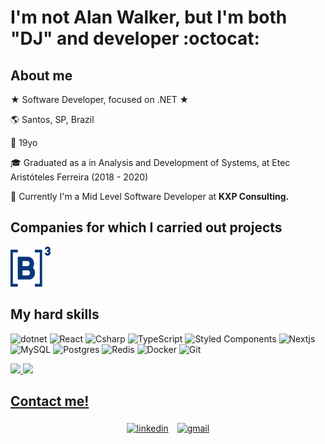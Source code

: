 # I'm not Alan Walker, but I'm both "DJ" and developer :octocat:

## About me

★ Software Developer, focused on .NET ★ 

:earth_americas: Santos, SP, Brazil

:birthday: 19yo

:mortar_board: Graduated as a in Analysis and Development of Systems, at Etec Aristóteles Ferreira (2018 - 2020)

:pencil: Currently I'm a Mid Level Software Developer at <strong>KXP Consulting.</strong>

## Companies for which I carried out projects

<p>
   <img src=".github/b3.png" width="64" height="64"/>
</p>

## My hard skills 

<p>
<img alt="dotnet" src="https://img.shields.io/badge/-.NET-702D91?style=flat-square&logo=.net&logoColor=white" />
<img alt="React" src="https://img.shields.io/badge/-React-45b8d8?style=flat-square&logo=react&logoColor=white" />
<img alt="Csharp" src="https://img.shields.io/badge/-C%23-7022DC?style=flat-square&logo=c-sharp&logoColor=white" />
<img alt="TypeScript" src="https://img.shields.io/badge/-TypeScript-007ACC?style=flat-square&logo=typescript&logoColor=white" />
 <img alt="Styled Components" src="https://img.shields.io/badge/-Styled_Components-db7092?style=flat-square&logo=styled-components&logoColor=white" />
<img alt="Nextjs" src="https://img.shields.io/badge/-Nextjs-191929?style=flat-square&logo=next.js&logoColor=white" />
<img alt="MySQL" src="https://img.shields.io/badge/-MySQL-1a202c?style=flat-square&logo=MySQL&logoColor=white" />
<img alt="Postgres" src="https://img.shields.io/badge/-Postgres-338791?style=flat-square&logo=postgresql&logoColor=white" />
<img alt="Redis" src="https://img.shields.io/badge/-Redis-e93940?style=flat-square&logo=redis&logoColor=white" />
<img alt="Docker" src="https://img.shields.io/badge/-Docker-46a2f1?style=flat-square&logo=docker&logoColor=white" />
<img alt="Git" src="https://img.shields.io/badge/-Git-1a202c?style=flat-square&logo=Git&logoColor=white" />
</p>

<div>
  <a href="https://github.com/guilhermedjr">
  <img height="180em" src="https://github-readme-stats.vercel.app/api?username=guilhermedjr&show_icons=true&theme=dark&include_all_commits=true&count_private=true"/>
   <img src="https://github-readme-streak-stats.herokuapp.com/?user=guilhermedjr&theme=dark&hide_border=true&line_height=27&width=27"/>
</div>

## Contact me!

<p align="center">
	<a target="_blank" href="https://www.linkedin.com/in/guilhermedjrdjrjan/"><img alt="linkedin" width="10%" style="padding:5px" src="https://img.icons8.com/clouds/100/000000/linkedin.png"/></a>
  <a target="_blank" href="mailto:guilhermedjrdjrjan@gmail.com?subject=[GitHub]"><img alt="gmail" width="10%" style="padding:5px" src="https://img.icons8.com/clouds/100/000000/gmail.png"/></a>
</p>
